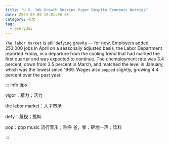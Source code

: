 ```yaml
---
title: "U.S. Job Growth Retains Vigor Despite Economic Worries"
date: 2023-05-09 19:01:00 +8
category: 英文
tag:
  - everyday
---
```


`The labor market` is still `defying` gravity — for now. Employers added 253,000 jobs in April on a seasonally adjusted basis, the Labor Department reported Friday, in a departure from the cooling trend that had marked the first quarter and was expected to continue. The unemployment rate was 3.4 percent, down from 3.5 percent in March, and matched the level in January, which was the lowest since 1969. Wages also `popped` slightly, growing 4.4 percent over the past year.

::: info tips

vigor：精力；活力

the labor market：人才市场

defy：蔑视；挑衅

pop：pop music 流行音乐；称呼 爸，爹；砰地一声；饮料

:::
